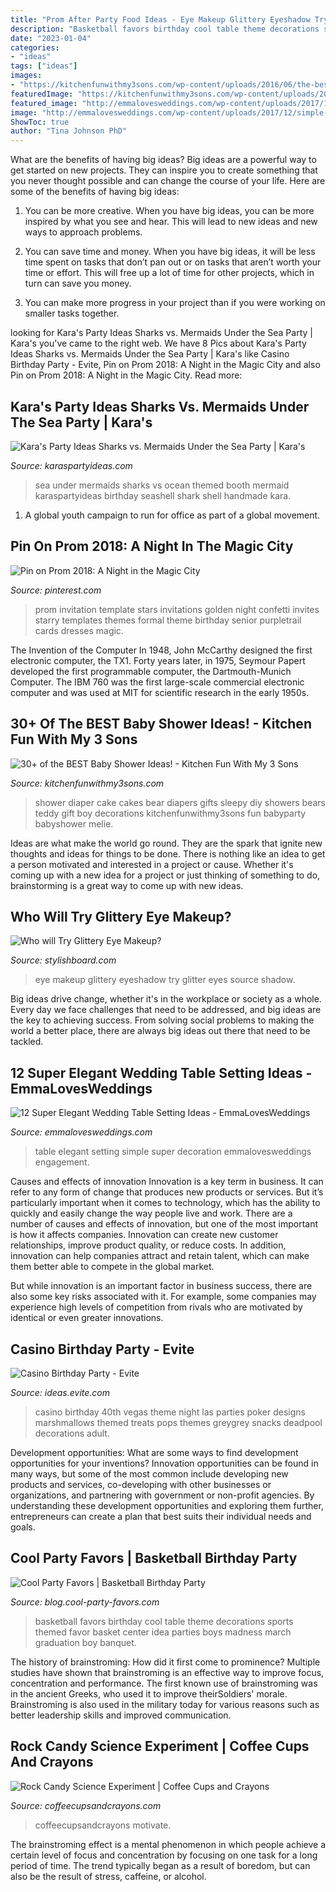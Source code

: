 ```yaml
---
title: "Prom After Party Food Ideas - Eye Makeup Glittery Eyeshadow Try Glitter Eyes Source Shadow"
description: "Basketball favors birthday cool table theme decorations sports themed favor basket center idea parties boys madness march graduation boy banquet"
date: "2023-01-04"
categories:
- "ideas"
tags: ["ideas"]
images:
- "https://kitchenfunwithmy3sons.com/wp-content/uploads/2016/06/the-best-baby-shower-ideas-diaper-cakes-food-gifts.jpg"
featuredImage: "https://kitchenfunwithmy3sons.com/wp-content/uploads/2016/06/the-best-baby-shower-ideas-diaper-cakes-food-gifts.jpg"
featured_image: "http://emmalovesweddings.com/wp-content/uploads/2017/12/simple-but-elegant-white-and-green-wedding-table-setting-ideas.jpg"
image: "http://emmalovesweddings.com/wp-content/uploads/2017/12/simple-but-elegant-white-and-green-wedding-table-setting-ideas.jpg"
ShowToc: true
author: "Tina Johnson PhD"
---
```



What are the benefits of having big ideas?
Big ideas are a powerful way to get started on new projects. They can inspire you to create something that you never thought possible and can change the course of your life. Here are some of the benefits of having big ideas:
1. You can be more creative. When you have big ideas, you can be more inspired by what you see and hear. This will lead to new ideas and new ways to approach problems.

2. You can save time and money. When you have big ideas, it will be less time spent on tasks that don’t pan out or on tasks that aren’t worth your time or effort. This will free up a lot of time for other projects, which in turn can save you money.

3. You can make more progress in your project than if you were working on smaller tasks together.

	

		
looking for Kara&#039;s Party Ideas Sharks vs. Mermaids Under the Sea Party | Kara&#039;s you've came to the right web. We have 8 Pics about Kara&#039;s Party Ideas Sharks vs. Mermaids Under the Sea Party | Kara&#039;s like Casino Birthday Party - Evite, Pin on Prom 2018: A Night in the Magic City and also Pin on Prom 2018: A Night in the Magic City. Read more:
		
    
## Kara&#039;s Party Ideas Sharks Vs. Mermaids Under The Sea Party | Kara&#039;s

<img loading=lazy src="http://karaspartyideas.com/wp-content/uploads/2017/10/Sharks-vs.-Mermaids-Under-the-Sea-Party-via-Karas-Party-Ideas-KarasPartyIdeas.com4_.jpg" onerror="this.onerror=null;this.src='https://tse2.mm.bing.net/th?id=OIP.J0mfW2scIoyQ34mccT1ZOQHaLF&amp;pid=15.1';" alt="Kara&#039;s Party Ideas Sharks vs. Mermaids Under the Sea Party | Kara&#039;s">

_Source: karaspartyideas.com_

>sea under mermaids sharks vs ocean themed booth mermaid karaspartyideas birthday seashell shark shell handmade kara. 

	

1. A global youth campaign to run for office as part of a global movement. 

    
## Pin On Prom 2018: A Night In The Magic City

<img loading=lazy src="https://i.pinimg.com/736x/f8/e2/01/f8e201a0bcd76549936c27d05ef762ea--magic-city-confetti.jpg" onerror="this.onerror=null;this.src='https://tse2.mm.bing.net/th?id=OIP.EWI7UiEkW2WjCn_osgI5cQHaKP&amp;pid=15.1';" alt="Pin on Prom 2018: A Night in the Magic City">

_Source: pinterest.com_

>prom invitation template stars invitations golden night confetti invites starry templates themes formal theme birthday senior purpletrail cards dresses magic. 

	

The Invention of the Computer
In 1948, John McCarthy designed the first electronic computer, the TX1. Forty years later, in 1975, Seymour Papert developed the first programmable computer, the Dartmouth-Munich Computer. The IBM 760 was the first large-scale commercial electronic computer and was used at MIT for scientific research in the early 1950s.

    
## 30+ Of The BEST Baby Shower Ideas! - Kitchen Fun With My 3 Sons

<img loading=lazy src="https://kitchenfunwithmy3sons.com/wp-content/uploads/2016/06/the-best-baby-shower-ideas-diaper-cakes-food-gifts.jpg" onerror="this.onerror=null;this.src='https://tse1.mm.bing.net/th?id=OIP.u9uDdabdUNntb8SlcpenJAHaNK&amp;pid=15.1';" alt="30+ of the BEST Baby Shower Ideas! - Kitchen Fun With My 3 Sons">

_Source: kitchenfunwithmy3sons.com_

>shower diaper cake cakes bear diapers gifts sleepy diy showers bears teddy gift boy decorations kitchenfunwithmy3sons fun babyparty babyshower melie. 

	

Ideas are what make the world go round. They are the spark that ignite new thoughts and ideas for things to be done. There is nothing like an idea to get a person motivated and interested in a project or cause. Whether it's coming up with a new idea for a project or just thinking of something to do, brainstorming is a great way to come up with new ideas.

    
## Who Will Try Glittery Eye Makeup?

<img loading=lazy src="http://www.stylishboard.com/wp-content/uploads/2013/06/16.jpg" onerror="this.onerror=null;this.src='https://tse4.mm.bing.net/th?id=OIP.x7J3QLvAi9Ryj7IqVe8tPgHaFB&amp;pid=15.1';" alt="Who will Try Glittery Eye Makeup?">

_Source: stylishboard.com_

>eye makeup glittery eyeshadow try glitter eyes source shadow. 

	

Big ideas drive change, whether it's in the workplace or society as a whole. Every day we face challenges that need to be addressed, and big ideas are the key to achieving success. From solving social problems to making the world a better place, there are always big ideas out there that need to be tackled.

    
## 12 Super Elegant Wedding Table Setting Ideas - EmmaLovesWeddings

<img loading=lazy src="http://emmalovesweddings.com/wp-content/uploads/2017/12/simple-but-elegant-white-and-green-wedding-table-setting-ideas.jpg" onerror="this.onerror=null;this.src='https://tse2.mm.bing.net/th?id=OIP.3VYJYHy_yA-hf20ogCO4QQHaLH&amp;pid=15.1';" alt="12 Super Elegant Wedding Table Setting Ideas - EmmaLovesWeddings">

_Source: emmalovesweddings.com_

>table elegant setting simple super decoration emmalovesweddings engagement. 

	

Causes and effects of innovation
Innovation is a key term in business. It can refer to any form of change that produces new products or services. But it’s particularly important when it comes to technology, which has the ability to quickly and easily change the way people live and work.
There are a number of causes and effects of innovation, but one of the most important is how it affects companies. Innovation can create new customer relationships, improve product quality, or reduce costs. In addition, innovation can help companies attract and retain talent, which can make them better able to compete in the global market.

But while innovation is an important factor in business success, there are also some key risks associated with it. For example, some companies may experience high levels of competition from rivals who are motivated by identical or even greater innovations.

    
## Casino Birthday Party - Evite

<img loading=lazy src="http://ideas.evite.com/media/Marshmallow-Skewers.jpg" onerror="this.onerror=null;this.src='https://tse3.mm.bing.net/th?id=OIP.ot4YZUyLTWjpQDTsKpsygQHaLH&amp;pid=15.1';" alt="Casino Birthday Party - Evite">

_Source: ideas.evite.com_

>casino birthday 40th vegas theme night las parties poker designs marshmallows themed treats pops themes greygrey snacks deadpool decorations adult. 

	

Development opportunities: What are some ways to find development opportunities for your inventions?
Innovation opportunities can be found in many ways, but some of the most common include developing new products and services, co-developing with other businesses or organizations, and partnering with government or non-profit agencies. By understanding these development opportunities and exploring them further, entrepreneurs can create a plan that best suits their individual needs and goals.

    
## Cool Party Favors | Basketball Birthday Party

<img loading=lazy src="http://blog.cool-party-favors.com/wp-content/uploads/2012/09/Basketball-Favors-739x1024.jpg" onerror="this.onerror=null;this.src='https://tse1.mm.bing.net/th?id=OIP.dgGt56amOblsK2ME3TWaKQHaKQ&amp;pid=15.1';" alt="Cool Party Favors | Basketball Birthday Party">

_Source: blog.cool-party-favors.com_

>basketball favors birthday cool table theme decorations sports themed favor basket center idea parties boys madness march graduation boy banquet. 

	

The history of brainstroming: How did it first come to prominence?
Multiple studies have shown that brainstroming is an effective way to improve focus, concentration and performance. The first known use of brainstroming was in the ancient Greeks, who used it to improve theirSoldiers' morale. Brainstroming is also used in the military today for various reasons such as better leadership skills and improved communication.

    
## Rock Candy Science Experiment | Coffee Cups And Crayons

<img loading=lazy src="https://www.coffeecupsandcrayons.com/wp-content/uploads/2014/08/Rock-Candy-Science-Experiment-for-Kids-So-cool.jpg" onerror="this.onerror=null;this.src='https://tse4.mm.bing.net/th?id=OIP.qMNQSmB7_ZjKX-e37IWw1AHaKX&amp;pid=15.1';" alt="Rock Candy Science Experiment | Coffee Cups and Crayons">

_Source: coffeecupsandcrayons.com_

>coffeecupsandcrayons motivate. 

	

The brainstroming effect is a mental phenomenon in which people achieve a certain level of focus and concentration by focusing on one task for a long period of time. The trend typically began as a result of boredom, but can also be the result of stress, caffeine, or alcohol.

